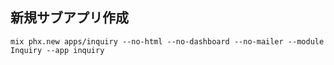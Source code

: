 ## 新規サブアプリ作成
```
mix phx.new apps/inquiry --no-html --no-dashboard --no-mailer --module Inquiry --app inquiry
```
